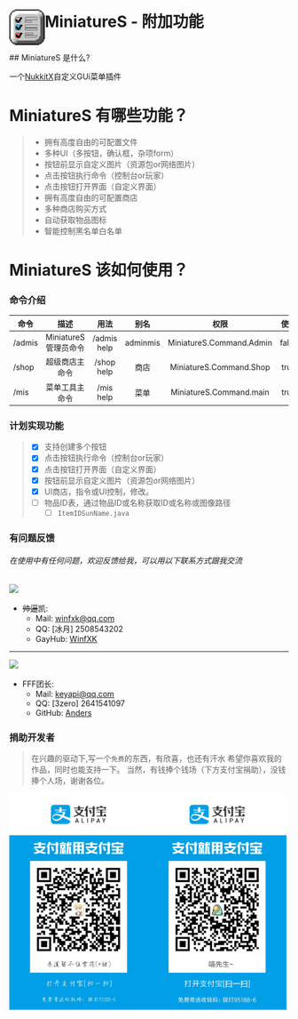 <h1>MiniatureS - 附加功能<img src="https://raw.githubusercontent.com/xkmp/Test/master/MiniatureS-Logo.png" height="64" width="64" align="left"></img></h1>
<br>
## MiniatureS 是什么?

一个[NukkitX](https://github.com/NukkitX/Nukkit)自定义GUi菜单插件

# MiniatureS 有哪些功能？
> - 拥有高度自由的可配置文件
> - 多种UI（多按钮，确认框，杂项form）
> - 按钮前显示自定义图片（资源包or网络图片）
> - 点击按钮执行命令（控制台or玩家）
> - 点击按钮打开界面（自定义界面）
> - 拥有高度自由的可配置商店
> - 多种商店购买方式
> - 自动获取物品图标
> - 智能控制黑名单白名单

# MiniatureS 该如何使用？

### 命令介绍

| 命令 | 描述 | 用法 | 别名 | 权限 | 使用 |
| ---- | :--: | :--: | :--: | :--: | :--: |
| /admis | MiniatureS管理员命令 | /admis help | adminmis | MiniatureS.Command.Admin | false |
| /shop | 超级商店主命令 | /shop help | 商店 | MiniatureS.Command.Shop | true |
| /mis | 菜单工具主命令 | /mis help | 菜单 | MiniatureS.Command.main | true |



### 计划实现功能
> - [x] 支持创建多个按钮
> - [x] 点击按钮执行命令（控制台or玩家）
> - [x] 点击按钮打开界面（自定义界面）
> - [x] 按钮前显示自定义图片（资源包or网络图片）
> - [x] UI商店，指令或UI控制，修改。
> - [ ] 物品ID表，通过物品ID或名称获取ID或名称或图像路径
>   - [ ] `ItemIDSunName.java`

### 有问题反馈
###### 在使用中有任何问题，欢迎反馈给我，可以用以下联系方式跟我交流

![](http://q2.qlogo.cn/headimg_dl?bs=2508543202&dst_uin=2508543202&dst_uin=2508543202&;dst_uin=2508543202&spec=100&url_enc=0&referer=bu_interface&term_type=PC)
- ~~帅逼~~凯:
  - Mail: winfxk@qq.com
  - QQ: [冰月] 2508543202
  - GayHub: [WinfXK](https://github.com/WinfXK)
---
![](http://q2.qlogo.cn/headimg_dl?bs=2641541097&dst_uin=2641541097&dst_uin=2641541097&;dst_uin=2641541097&spec=100&url_enc=0&referer=bu_interface&term_type=PC)
- FFF团长:
  - Mail: keyapi@qq.com
  - QQ: [3zero] 2641541097
  - GitHub: [Anders](https://github.com/Anders233)

### 捐助开发者

> 在兴趣的驱动下,写一个`免费`的东西，有欣喜，也还有汗水
> 希望你喜欢我的作品，同时也能支持一下。
> 当然，有钱捧个钱场（下方支付宝捐助），没钱捧个人场，谢谢各位。

<img src="https://raw.githubusercontent.com/xkmp/Test/master/Alipay-WinfXK.jpg" height="389" width="250" align="left"></img>
<img src="https://raw.githubusercontent.com/xkmp/Test/master/Alipay-FFF.jpg" height="389" width="250" align="left"></img>
